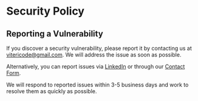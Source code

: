 # Security Policy

## Reporting a Vulnerability
If you discover a security vulnerability, please report it by contacting us at vitericode@gmail.com. We will address the issue as soon as possible.

Alternatively, you can report issues via [LinkedIn](https://www.linkedin.com/in/danilo-viteri-moreno/) or through our [Contact Form](https://kbasesorias.com/contact/).

We will respond to reported issues within 3-5 business days and work to resolve them as quickly as possible.
